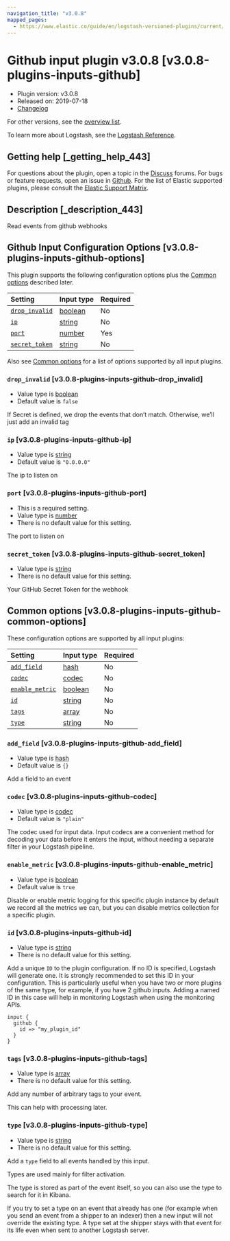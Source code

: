 ```yaml
---
navigation_title: "v3.0.8"
mapped_pages:
  - https://www.elastic.co/guide/en/logstash-versioned-plugins/current/v3.0.8-plugins-inputs-github.html
---
```


# Github input plugin v3.0.8 [v3.0.8-plugins-inputs-github]

* Plugin version: v3.0.8
* Released on: 2019-07-18
* [Changelog](https://github.com/logstash-plugins/logstash-input-github/blob/v3.0.8/CHANGELOG.md)

For other versions, see the [overview list](input-github-index.md).

To learn more about Logstash, see the [Logstash Reference](https://www.elastic.co/guide/en/logstash/current/index.html).

## Getting help [_getting_help_443]

For questions about the plugin, open a topic in the [Discuss](http://discuss.elastic.co) forums. For bugs or feature requests, open an issue in [Github](https://github.com/logstash-plugins/logstash-input-github). For the list of Elastic supported plugins, please consult the [Elastic Support Matrix](https://www.elastic.co/support/matrix#matrix_logstash_plugins).

## Description [_description_443]

Read events from github webhooks

## Github Input Configuration Options [v3.0.8-plugins-inputs-github-options]

This plugin supports the following configuration options plus the [Common options](v3-0-8-plugins-inputs-github.md#v3.0.8-plugins-inputs-github-common-options) described later.

| Setting | Input type | Required |
| :- | :- | :- |
| [`drop_invalid`](v3-0-8-plugins-inputs-github.md#v3.0.8-plugins-inputs-github-drop_invalid) | [boolean](/lsr/value-types.md#boolean) | No |
| [`ip`](v3-0-8-plugins-inputs-github.md#v3.0.8-plugins-inputs-github-ip) | [string](/lsr/value-types.md#string) | No |
| [`port`](v3-0-8-plugins-inputs-github.md#v3.0.8-plugins-inputs-github-port) | [number](/lsr/value-types.md#number) | Yes |
| [`secret_token`](v3-0-8-plugins-inputs-github.md#v3.0.8-plugins-inputs-github-secret_token) | [string](/lsr/value-types.md#string) | No |

Also see [Common options](v3-0-8-plugins-inputs-github.md#v3.0.8-plugins-inputs-github-common-options) for a list of options supported by all input plugins.

### `drop_invalid` [v3.0.8-plugins-inputs-github-drop_invalid]

* Value type is [boolean](/lsr/value-types.md#boolean)
* Default value is `false`

If Secret is defined, we drop the events that don’t match. Otherwise, we’ll just add an invalid tag

### `ip` [v3.0.8-plugins-inputs-github-ip]

* Value type is [string](/lsr/value-types.md#string)
* Default value is `"0.0.0.0"`

The ip to listen on

### `port` [v3.0.8-plugins-inputs-github-port]

* This is a required setting.
* Value type is [number](/lsr/value-types.md#number)
* There is no default value for this setting.

The port to listen on

### `secret_token` [v3.0.8-plugins-inputs-github-secret_token]

* Value type is [string](/lsr/value-types.md#string)
* There is no default value for this setting.

Your GitHub Secret Token for the webhook

## Common options [v3.0.8-plugins-inputs-github-common-options]

These configuration options are supported by all input plugins:

| Setting | Input type | Required |
| :- | :- | :- |
| [`add_field`](v3-0-8-plugins-inputs-github.md#v3.0.8-plugins-inputs-github-add_field) | [hash](/lsr/value-types.md#hash) | No |
| [`codec`](v3-0-8-plugins-inputs-github.md#v3.0.8-plugins-inputs-github-codec) | [codec](/lsr/value-types.md#codec) | No |
| [`enable_metric`](v3-0-8-plugins-inputs-github.md#v3.0.8-plugins-inputs-github-enable_metric) | [boolean](/lsr/value-types.md#boolean) | No |
| [`id`](v3-0-8-plugins-inputs-github.md#v3.0.8-plugins-inputs-github-id) | [string](/lsr/value-types.md#string) | No |
| [`tags`](v3-0-8-plugins-inputs-github.md#v3.0.8-plugins-inputs-github-tags) | [array](/lsr/value-types.md#array) | No |
| [`type`](v3-0-8-plugins-inputs-github.md#v3.0.8-plugins-inputs-github-type) | [string](/lsr/value-types.md#string) | No |

### `add_field` [v3.0.8-plugins-inputs-github-add_field]

* Value type is [hash](/lsr/value-types.md#hash)
* Default value is `{}`

Add a field to an event

### `codec` [v3.0.8-plugins-inputs-github-codec]

* Value type is [codec](/lsr/value-types.md#codec)
* Default value is `"plain"`

The codec used for input data. Input codecs are a convenient method for decoding your data before it enters the input, without needing a separate filter in your Logstash pipeline.

### `enable_metric` [v3.0.8-plugins-inputs-github-enable_metric]

* Value type is [boolean](/lsr/value-types.md#boolean)
* Default value is `true`

Disable or enable metric logging for this specific plugin instance by default we record all the metrics we can, but you can disable metrics collection for a specific plugin.

### `id` [v3.0.8-plugins-inputs-github-id]

* Value type is [string](/lsr/value-types.md#string)
* There is no default value for this setting.

Add a unique `ID` to the plugin configuration. If no ID is specified, Logstash will generate one. It is strongly recommended to set this ID in your configuration. This is particularly useful when you have two or more plugins of the same type, for example, if you have 2 github inputs. Adding a named ID in this case will help in monitoring Logstash when using the monitoring APIs.

```
input {
  github {
    id => "my_plugin_id"
  }
}
```

### `tags` [v3.0.8-plugins-inputs-github-tags]

* Value type is [array](/lsr/value-types.md#array)
* There is no default value for this setting.

Add any number of arbitrary tags to your event.

This can help with processing later.

### `type` [v3.0.8-plugins-inputs-github-type]

* Value type is [string](/lsr/value-types.md#string)
* There is no default value for this setting.

Add a `type` field to all events handled by this input.

Types are used mainly for filter activation.

The type is stored as part of the event itself, so you can also use the type to search for it in Kibana.

If you try to set a type on an event that already has one (for example when you send an event from a shipper to an indexer) then a new input will not override the existing type. A type set at the shipper stays with that event for its life even when sent to another Logstash server.

